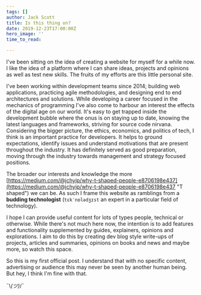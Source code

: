 ```yaml
---
tags: []
author: Jack Scott
title: Is this thing on?
date: 2019-12-23T17:00:00Z
hero_image: ''
time_to_read: 

---
```

I've been sitting on the idea of creating a website for myself for a while now. I like the idea of a platform where I can share ideas, projects and opinions as well as test new skills. The fruits of my efforts are this little personal site.

I've been working within development teams since 2014; building web applications, practicing agile methodologies, and designing end to end architectures and solutions. While developing a career focused in the mechanics of programming I've also come to harbour an interest the effects of the digital age on our world. It's easy to get trapped inside the development bubble where the onus is on staying up to date, knowing the latest languages and frameworks, striving for source code nirvana. Considering the bigger picture, the ethics, economics, and politics of tech, I think is an important practice for developers. It helps to ground expectations, identify issues and understand motivations that are present throughout the industry. It has definitely served as good preparation, moving through the industry towards management and strategy focused positions.

The broader our interests and knowledge the more [https://medium.com/@jchyip/why-t-shaped-people-e8706198e437](https://medium.com/@jchyip/why-t-shaped-people-e8706198e437 "T shaped")  we can be. As such I frame this website as ramblings from a **budding technologist** (`tɛkˈnɒlədʒɪst` an expert in a particular field of technology).

I hope I can provide useful content for lots of types people, technical or otherwise. While there's not much here now, the intention is to add features and functionality supplemented by guides, explainers, opinions and explorations. I aim to do this by creating dev blog style write-ups of projects, articles and summaries, opinions on books and news and maybe more, so watch this space.

So this is my first official post. I understand that with no specific content, advertising or audience this may never be seen by another human being. But hey, I think I'm fine with that.

¯\\_(ツ)_/¯